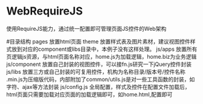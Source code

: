 # WebRequireJS
 使用RequireJS能力，通过统一配置即可管理页面JS控件的Web架构 

#目录结构 
 pages 
 放置html页面
 theme 
 放置样式表及图片素材，建议视图控件样式放到对应的component或libs目录中，本例子没有这样处理。
 js/apps
 放置所有页逻辑js资源，与html页面名称对应，home.js为加载逻辑，home.biz为业务逻辑
 js/component
 放置自己封装的视图控件，可以接fn.js研究一下jQuery控件封装
 js/libs
 放置三方或自己封装的可复用控件，机构为名称目录/版本号/控件名称   .min.js为压缩版代码，内部附加了common/utils.js是对一些工具函数的封装，如字符、ajax等方法封装
 js/config.js
 全局配置，样式及控件在配置文件加载后，html页面只需要加载对应页面的加载逻辑即可，如home.html,配置<script data-main="../js/apps/home" src="../js/require.js"></script>即可
